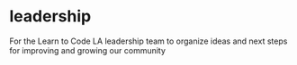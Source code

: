 # leadership
For the Learn to Code LA leadership team to organize ideas and next steps for improving and growing our community
